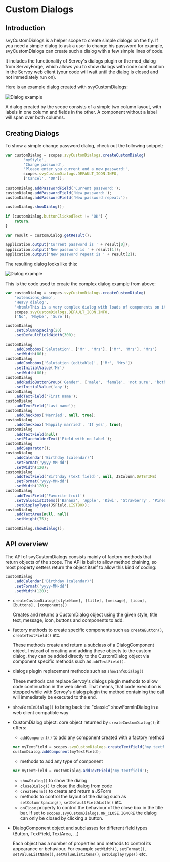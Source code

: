 # Custom Dialogs

## Introduction

svyCustomDialogs is a helper scope to create simple dialogs on the fly. If you need a simple dialog to ask a user to change his password for example, svyCustomDialogs can create such a dialog with a few simple lines of code.

It includes the functionality of Servoy's dialogs plugin or the mod\_dialog from ServoyForge, which allows you to show dialogs with code continuation in the Servoy web client (your code will wait until the dialog is closed and not immediately run on).

Here is an example dialog created with svyCustomDialogs:

![Dialog example](../../../../.gitbook/assets/svyCustomDialogs\_1.png)

A dialog created by the scope consists of a simple two column layout, with labels in one column and fields in the other. A component without a label will span over both columns.

## Creating Dialogs

To show a simple change password dialog, check out the following snippet:

```javascript
var customDialog = scopes.svyCustomDialogs.createCustomDialog(
		'myStyle',
		'Change password',
		'Please enter you current and a new password:',
		scopes.svyCustomDialogs.DEFAULT_ICON.INFO,
		['Cancel', 'OK']);
	
customDialog.addPasswordField('Current password:');
customDialog.addPasswordField('New password:');
customDialog.addPasswordField('New password repeat:');
	
customDialog.showDialog();
	
if (customDialog.buttonClickedText != 'OK') {
	return;
}
	
var result = customDialog.getResult();
	
application.output('Current password is ' + result[0]);
application.output('New password is ' + result[1]);
application.output('New password repeat is ' + result[2]);
```

The resulting dialog looks like this:

![Dialog example](../../../../.gitbook/assets/svyCustomDialogs\_2.png)

This is the code used to create the complex dialog example from above:

```javascript
var customDialog = scopes.svyCustomDialogs.createCustomDialog(
	'extensions_demo',
	'Heavy dialog',
	'<html>This is a very complex dialog with loads of components on it<br>',
	scopes.svyCustomDialogs.DEFAULT_ICON.INFO,
	['No', 'Maybe', 'Sure']);

customDialog
	.setColumnSpacing(20)
	.setDefaultFieldWidth(300);

customDialog
	.addCombobox('Salutation', ['Mr', 'Mrs'], ['Mr', 'Mrs'], 'Mrs')
	.setWidth(80);
customDialog
	.addCombobox('Salutation (editable)', ['Mr', 'Mrs'])
	.setInitialValue('Mr')
	.setWidth(80);
customDialog
	.addRadioButtonGroup('Gender', ['male', 'female', 'not sure', 'both', 'any'])
	.setInitialValue('any');
customDialog
	.addTextField('First name');
customDialog
	.addTextField('Last name');
customDialog
	.addCheckbox('Married', null, true);
customDialog
	.addCheckbox('Happily married', 'If yes', true);
customDialog
	.addTextField(null)
	.setPlaceholderText('Field with no label');
customDialog
	.addSeparator();
customDialog
	.addCalendar('Birthday (calendar)')
	.setFormat('yyyy-MM-dd')
	.setWidth(120);
customDialog
	.addTextField('Birthday (text field)', null, JSColumn.DATETIME)
	.setFormat('yyyy-MM-dd')
	.setWidth(120);
customDialog
	.addTextField('Favorite fruit')
	.setValueListItems(['Banana', 'Apple', 'Kiwi', 'Strawberry', 'Pineapple'])
	.setDisplayType(JSField.LISTBOX);
customDialog
	.addTextArea(null, null)
	.setHeight(75);

customDialog.showDialog();
```

## API overview

The API of svyCustomDialogs consists mainly of factory methods that return objects of the scope. The API is built to allow method chaining, so most property setters return the object itself to allow this kind of coding:

```javascript
customDialog
	.addCalendar('Birthday (calendar)')
	.setFormat('yyyy-MM-dd')
	.setWidth(120);
```

*   `createCustomDialog([styleName], [title], [message], [icon], [buttons], [components])`

    Creates and returns a CustomDialog object using the given style, title text, message, icon, buttons and components to add.
*   factory methods to create specific components such as `createButton()`, `createTextField()` etc.

    These methods create and return a subclass of a DialogComponent object. Instead of creating and adding these objects to the custom dialog, they can be added directly to the CustomDialog object via component specific methods such as `addTextField().`
*   dialogs plugin replacement methods such as `showInfoDialog()`

    These methods can replace Servoy's dialogs plugin methods to allow code continuation in the web client. That means, that code execution is stopped while with Servoy's dialog plugin the method containing the call will immediately be executed to the end.
* `showFormInDialog()` to bring back the "classic" showFormInDialog in a web client compatible way
*   CustomDialog object: core object returned by `createCustomDialog()`; it offers:

    * `addComponent()` to add any component created with a factory method

    ```javascript
    var myTextField = scopes.svyCustomDialogs.createTextField('my textfield');
    customDialog.addComponent(myTextField);
    ```

    * methods to add any type of component

    ```javascript
    var myTextField = customDialog.addTextField('my textfield');
    ```

    * `showDialog()` to show the dialog
    * `closeDialog()` to close the dialog from code
    * `createForm()` to create and return a JSForm
    * methods to control the layout of the dialog such as `setColumnSpacing()`, `setDefaultFieldWidth()` etc.
    * `onClose` property to control the behaviour of the close box in the title bar. If set to `scopes.svyCustomDialogs.ON_CLOSE.IGNORE` the dialog can only be closed by clicking a button.
*   DialogComponent object and subclasses for different field types (Button, TextField, TextArea, ...)

    Each object has a number of properties and methods to control its appearance or behaviour. For example `setWidth()`, `setFormat()`, `setValueListName()`, `setValueListItems()`, `setDisplayType()` etc.
